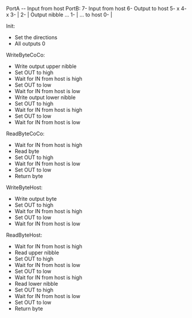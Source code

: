 PortA -- Input from host
PortB:
  7- Input from host
  6- Output to host
  5- x
  4- x
  3- |
  2- | Output nibble ...
  1- | ... to host
  0- |

Init:
- Set the directions
- All outputs 0

WriteByteCoCo:
- Write output upper nibble
- Set OUT to high
- Wait for IN from host is high
- Set OUT to low
- Wait for IN from host is low
- Write output lower nibble
- Set OUT to high
- Wait for IN from host is high
- Set OUT to low
- Wait for IN from host is low

ReadByteCoCo:
- Wait for IN from host is high
- Read byte
- Set OUT to high
- Wait for IN from host is low
- Set OUT to low
- Return byte

WriteByteHost:
- Write output byte
- Set OUT to high
- Wait for IN from host is high
- Set OUT to low
- Wait for IN from host is low

ReadByteHost:
- Wait for IN from host is high
- Read upper nibble
- Set OUT to high
- Wait for IN from host is low
- Set OUT to low
- Wait for IN from host is high
- Read lower nibble
- Set OUT to high
- Wait for IN from host is low
- Set OUT to low
- Return byte
